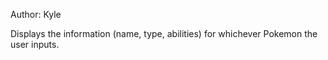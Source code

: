 Author: Kyle

Displays the information (name, type, abilities) for whichever Pokemon the user inputs.